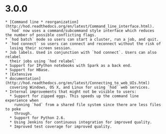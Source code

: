 # 3.0.0
    * [Command line * reorganization](http://hod.readthedocs.org/en/latest/Command_line_interface.html). 
      `hod` now uses a command/subcommand style interface which reduces the number of possible conflicting flags.
    * `hod batch` mode so users can start a cluster, run a job, and quit.
    * `hod connect` so users can connect and reconnect without the risk of
      losing their screen session.
    * Job labels. Used in conjunction with `hod connect`. Users can also relabel
      their jobs using `hod relabel`
    * Support for IPython notebooks with Spark as a back end.
    * Support for HBase.
    * [Extensive
    * documentation](http://hod.readthedocs.org/en/latest/Connecting_to_web_UIs.html) 
      covering Windows, OS X, and Linux for using `hod` web services.
    * Internal improvements that might not be visible to users:
      * Support for zipped eggs. This speeds up the command line experience when
        running `hod` from a shared file system since there are less files to poke
        through.
      * Support for Python 2.6.
      * Using Jenkins for continuous integration for improved quality.
      * Improved test coverage for improved quality.
